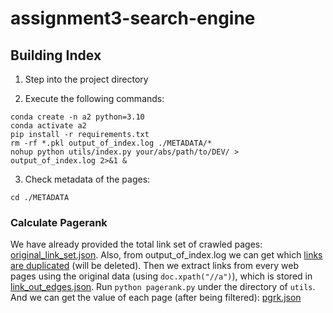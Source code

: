 # assignment3-search-engine

## Building Index

1. Step into the project directory

2. Execute the following commands:

```shell
conda create -n a2 python=3.10
conda activate a2
pip install -r requirements.txt
rm -rf *.pkl output_of_index.log ./METADATA/*
nohup python utils/index.py your/abs/path/to/DEV/ > output_of_index.log 2>&1 &
```

3. Check metadata of the pages:

```shell
cd ./METADATA
```

### Calculate Pagerank

We have already provided the total link set of crawled
pages: [original_link_set.json](data/links/original_link_set.json).
Also, from output_of_index.log we can get which [links are duplicated](data/links/duplicate_link.json) (will be
deleted).
Then we extract links from every web pages using the original data (using `doc.xpath("//a")`), which is stored
in [link_out_edges.json](data/links/link_out_edges.json).
Run `python pagerank.py` under the directory of `utils`.
And we can get the value of each page (after being filtered): [pgrk.json](utils/pgrk.json)
